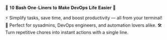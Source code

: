 🚀 𝟏𝟎 𝐁𝐚𝐬𝐡 𝐎𝐧𝐞-𝐋𝐢𝐧𝐞𝐫𝐬 𝐭𝐨 𝐌𝐚𝐤𝐞 𝐃𝐞𝐯𝐎𝐩𝐬 𝐋𝐢𝐟𝐞 𝐄𝐚𝐬𝐢𝐞𝐫 🚀


⚡ Simplify tasks, save time, and boost productivity — all from your terminal! 
🔧 Perfect for sysadmins, DevOps engineers, and automation lovers alike.
🛠️ Turn repetitive chores into instant actions with a single line.
